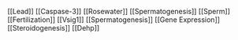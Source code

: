 [[Lead]]
[[Caspase-3]]
[[Rosewater]]
[[Spermatogenesis]]
[[Sperm]]
[[Fertilization]]
[[Vsig1]]
[[Spermatogenesis]]
[[Gene Expression]]
[[Steroidogenesis]]
[[Dehp]]
